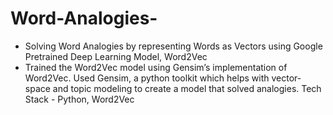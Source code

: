 # Word-Analogies-

- Solving Word Analogies by representing Words as Vectors using Google Pretrained Deep Learning Model, Word2Vec
- Trained the Word2Vec model using Gensim’s implementation of Word2Vec. Used Gensim, a python toolkit which helps with vector-space and topic modeling to create a model that solved analogies. Tech Stack - Python, Word2Vec
